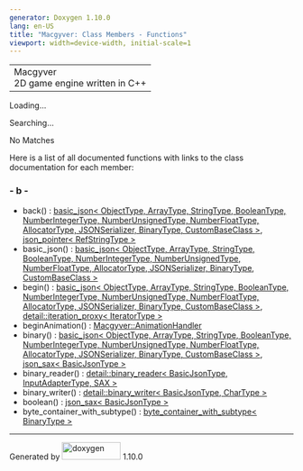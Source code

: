 ```yaml
---
generator: Doxygen 1.10.0
lang: en-US
title: "Macgyver: Class Members - Functions"
viewport: width=device-width, initial-scale=1
---
```


<div id="top">

<div id="titlearea">

<table data-cellspacing="0" data-cellpadding="0">
<colgroup>
<col style="width: 100%" />
</colgroup>
<tbody>
<tr id="projectrow" class="odd">
<td id="projectalign"><div id="projectname">
Macgyver
</div>
<div id="projectbrief">
2D game engine written in C++
</div></td>
</tr>
</tbody>
</table>

</div>

<div id="main-nav">

</div>

</div>

<div id="MSearchSelectWindow"
onmouseover="return searchBox.OnSearchSelectShow()"
onmouseout="return searchBox.OnSearchSelectHide()"
onkeydown="return searchBox.OnSearchSelectKey(event)">

</div>

<div id="MSearchResultsWindow">

<div id="MSearchResults">

<div class="SRPage">

<div id="SRIndex">

<div id="SRResults">

</div>

<div id="Loading" class="SRStatus">

Loading...

</div>

<div id="Searching" class="SRStatus">

Searching...

</div>

<div id="NoMatches" class="SRStatus">

No Matches

</div>

</div>

</div>

</div>

</div>

<div class="contents">

<div class="textblock">

Here is a list of all documented functions with links to the class
documentation for each member:

</div>

### <span id="index_b"></span>- b -

- back() : <a href="classbasic__json.html#a0d93dc1dbdf67a6ee3a5cf1d2439ca77"
  class="el">basic_json&lt; ObjectType, ArrayType, StringType,
  BooleanType, NumberIntegerType, NumberUnsignedType, NumberFloatType,
  AllocatorType, JSONSerializer, BinaryType, CustomBaseClass &gt;</a>,
  <a href="classjson__pointer.html#aba71e63e4032cfc46dd90aeb09e5cb0f"
  class="el">json_pointer&lt; RefStringType &gt;</a>
- basic_json() : <a href="classbasic__json.html#ae2d5bc42270881ed3e219e8b1456fec5"
  class="el">basic_json&lt; ObjectType, ArrayType, StringType,
  BooleanType, NumberIntegerType, NumberUnsignedType, NumberFloatType,
  AllocatorType, JSONSerializer, BinaryType, CustomBaseClass &gt;</a>
- begin() : <a href="classbasic__json.html#a5251a08382864af52c854fca1bdba61c"
  class="el">basic_json&lt; ObjectType, ArrayType, StringType,
  BooleanType, NumberIntegerType, NumberUnsignedType, NumberFloatType,
  AllocatorType, JSONSerializer, BinaryType, CustomBaseClass &gt;</a>,
  <a
  href="classdetail_1_1iteration__proxy.html#a8d35bb0cd56024e1ab1c7277de32e2ab"
  class="el">detail::iteration_proxy&lt; IteratorType &gt;</a>
- beginAnimation() : <a
  href="class_macgyver_1_1_animation_handler.html#af6317d69b1920a4c65bb2316006bd332"
  class="el">Macgyver::AnimationHandler</a>
- binary() : <a href="classbasic__json.html#a743ac3bcbc4b0f7897244d4cea387eee"
  class="el">basic_json&lt; ObjectType, ArrayType, StringType,
  BooleanType, NumberIntegerType, NumberUnsignedType, NumberFloatType,
  AllocatorType, JSONSerializer, BinaryType, CustomBaseClass &gt;</a>,
  <a href="structjson__sax.html#a15d6c5d0dcaceb906405f427faf9b34e"
  class="el">json_sax&lt; BasicJsonType &gt;</a>
- binary_reader() : <a
  href="classdetail_1_1binary__reader.html#a5dc3e9216177efe30686876d3faccf52"
  class="el">detail::binary_reader&lt; BasicJsonType, InputAdapterType,
  SAX &gt;</a>
- binary_writer() : <a
  href="classdetail_1_1binary__writer.html#a5b4f1bfcd0f3f7b57060c059e008c45b"
  class="el">detail::binary_writer&lt; BasicJsonType, CharType &gt;</a>
- boolean() : <a href="structjson__sax.html#ab89f75382c0fd7fe81c95fc84cfa3150"
  class="el">json_sax&lt; BasicJsonType &gt;</a>
- byte_container_with_subtype() : <a
  href="classbyte__container__with__subtype.html#a17bc4a2dabb6c7a5ec2cba3f3aaf0431"
  class="el">byte_container_with_subtype&lt; BinaryType &gt;</a>

</div>

------------------------------------------------------------------------

<span class="small">Generated
by [<img src="doxygen.svg" class="footer" width="104" height="31"
alt="doxygen" />](https://www.doxygen.org/index.html) 1.10.0</span>
